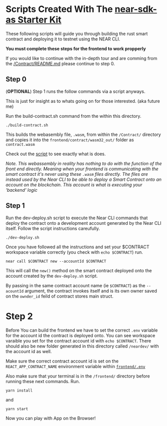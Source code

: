 # Scripts Created With The [near-sdk-as Starter Kit](https://github.com/Learn-NEAR/starter--near-sdk-as)

These following scripts will guide you through building the rust smart contract and deploying it to testnet using the NEAR CLI.

__You must complete these steps for the frontend to work propperly__

If you would like to continue with the in-depth tour and are comming from the [/Contract/README.md](../../Contract/README.md) please continue to step 0.

## Step 0

(__OPTIONAL__)
Step 1 runs the follow commands via a script anyways.

This is just for insight as to whats going on for those interested. (aka future me)

Run the build-contract.sh command from the within this directory.

    ./build-contract.sh

This builds the webasembly file, `.wasm`, from within the `/Contract/` directory and copies it into the `frontend/contract/wasm32_out/` folder as `contract.wasm`

Check out the [script](../../Contract/build.sh) to see exactly what is does.

*Note. This webassembly in reality has nothing to do with the function of the front end directly. Meaning when your frontend is communicating with the smart contract it's never using these `.wasm` files directly. The files are instead used by the Near CLI to be able to deploy a Smart Contract onto an account on the blockchain. This account is what is executing your 'backend' logic*

## Step 1

Run the dev-deploy.sh script to execute the Near CLI commands that deploy the contract onto a development account generated by the Near CLI itself. Follow the script instructions careufully.

    ./dev-deploy.sh

Once you have followed all the instructions and set your $CONTRACT workspace variable correctly (you check with `echo $CONTRACT`) run.

    near call $CONTRACT new --accountId $CONTRACT

This will call the `new()` method on the smart contract deployed onto the account created by the `dev-deploy.sh` script. 

By passing in the same contract account name (ie `$CONTRACT`) as the `--acountId` argument, the contract invokes itself and is its own owner saved on the `ownder_id` feild of contract stores main struct.

# Step 2

Before You can build the frontend we have to set the correct `.env` variable for the account id the contract is deployed onto. You can see workspace varaible you set for the contract account id with `echo $CONTRACT`. There should also be new folder generated in this directory called `/neardev/` with the account id as well.

Make sure the correct contract account id is set on the `REACT_APP_CONTRACT_NAME` environment variable within [`frontend/.env`](../.env)

Also make sure that your terminal is in the `/frontend/` directory before running these next commands. Run.
  
    yarn install

and

    yarn start


Now you can play with App on the Browser! 

